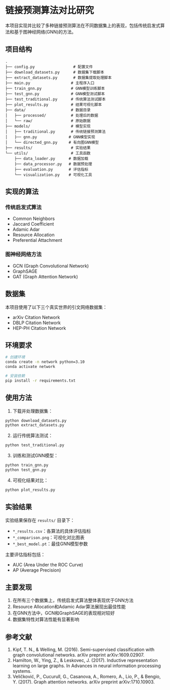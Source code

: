 # 链接预测算法对比研究

本项目实现并比较了多种链接预测算法在不同数据集上的表现，包括传统启发式算法和基于图神经网络(GNN)的方法。

## 项目结构

```
.
├── config.py                 # 配置文件
├── download_datasets.py      # 数据集下载脚本
├── extract_datasets.py       # 数据集提取处理脚本
├── main.py                  # 主程序入口
├── train_gnn.py             # GNN模型训练脚本
├── test_gnn.py              # GNN模型测试脚本
├── test_traditional.py      # 传统算法测试脚本
├── plot_results.py          # 结果可视化脚本
├── data/                    # 数据目录
│   ├── processed/           # 处理后的数据
│   └── raw/                 # 原始数据
├── models/                  # 模型实现
│   ├── traditional.py       # 传统链接预测算法
│   ├── gnn.py              # GNN模型实现
│   └── directed_gnn.py     # 有向图GNN模型
├── results/                 # 实验结果
└── utils/                   # 工具函数
    ├── data_loader.py      # 数据加载
    ├── data_processor.py   # 数据预处理
    ├── evaluation.py       # 评估指标
    └── visualization.py    # 可视化工具
```

## 实现的算法

### 传统启发式算法
- Common Neighbors
- Jaccard Coefficient
- Adamic Adar
- Resource Allocation
- Preferential Attachment

### 图神经网络方法
- GCN (Graph Convolutional Network)
- GraphSAGE
- GAT (Graph Attention Network)

## 数据集

本项目使用了以下三个真实世界的引文网络数据集：
- arXiv Citation Network
- DBLP Citation Network
- HEP-PH Citation Network

## 环境要求

```bash
# 创建环境
conda create -n network python=3.10
conda activate network

# 安装依赖
pip install -r requirements.txt
```

## 使用方法

1. 下载并处理数据集：
```bash
python download_datasets.py
python extract_datasets.py
```

2. 运行传统算法测试：
```bash
python test_traditional.py
```

3. 训练和测试GNN模型：
```bash
python train_gnn.py
python test_gnn.py
```

4. 可视化结果对比：
```bash
python plot_results.py
```

## 实验结果

实验结果保存在 `results/` 目录下：
- `*_results.csv`：各算法的具体评估指标
- `*_comparison.png`：可视化对比图表
- `*_best_model.pt`：最佳GNN模型参数

主要评估指标包括：
- AUC (Area Under the ROC Curve)
- AP (Average Precision)

## 主要发现

1. 在所有三个数据集上，传统启发式算法整体表现优于GNN方法
2. Resource Allocation和Adamic Adar算法展现出最佳性能
3. 在GNN方法中，GCN和GraphSAGE的表现相对较好
4. 数据集特性对算法性能有显著影响

## 参考文献

1. Kipf, T. N., & Welling, M. (2016). Semi-supervised classification with graph convolutional networks. arXiv preprint arXiv:1609.02907.
2. Hamilton, W., Ying, Z., & Leskovec, J. (2017). Inductive representation learning on large graphs. In Advances in neural information processing systems.
3. Veličković, P., Cucurull, G., Casanova, A., Romero, A., Lio, P., & Bengio, Y. (2017). Graph attention networks. arXiv preprint arXiv:1710.10903.
